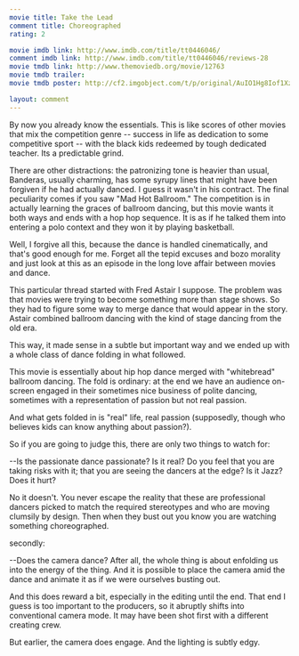 ```yaml
---
movie title: Take the Lead
comment title: Choreographed
rating: 2

movie imdb link: http://www.imdb.com/title/tt0446046/
comment imdb link: http://www.imdb.com/title/tt0446046/reviews-28
movie tmdb link: http://www.themoviedb.org/movie/12763
movie tmdb trailer: 
movie tmdb poster: http://cf2.imgobject.com/t/p/original/AuIO1Hg8Iof1XzLtb7VNqJ5YQkJ.jpg

layout: comment
---
```


By now you already know the essentials. This is like scores of other movies that mix the competition genre -- success in life as dedication to some competitive sport -- with the black kids redeemed by tough dedicated teacher. Its a predictable grind. 

There are other distractions: the patronizing tone is heavier than usual, Banderas, usually charming, has some syrupy lines that might have been forgiven if he had actually danced. I guess it wasn't in his contract. The final peculiarity comes if you saw "Mad Hot Ballroom." The competition is in actually learning the graces of ballroom dancing, but this movie wants it both ways and ends with a hop hop sequence. It is as if he talked them into entering a polo context and they won it by playing basketball.

Well, I forgive all this, because the dance is handled cinematically, and that's good enough for me. Forget all the tepid excuses and bozo morality and just look at this as an episode in the long love affair between movies and dance.

This particular thread started with Fred Astair I suppose. The problem was that movies were trying to become something more than stage shows. So they had to figure some way to merge dance that would appear in the story. Astair combined ballroom dancing with the kind of stage dancing from the old era. 

This way, it made sense in a subtle but important way and we ended up with a whole class of dance folding in what followed.

This movie is essentially about hip hop dance merged with "whitebread" ballroom dancing. The fold is ordinary: at the end we have an audience on-screen engaged in their sometimes nice business of polite dancing, sometimes with a representation of passion but not real passion.

And what gets folded in is "real" life, real passion (supposedly, though who believes kids can know anything about passion?).

So if you are going to judge this, there are only two things to watch for:

--Is the passionate dance passionate? Is it real? Do you feel that you are taking risks with it; that you are seeing the dancers at the edge? Is it Jazz? Does it hurt?

No it doesn't. You never escape the reality that these are professional dancers picked to match the required stereotypes and who are moving clumsily by design. Then when they bust out you know you are watching something choreographed.

secondly:

--Does the camera dance? After all, the whole thing is about enfolding us into the energy of the thing. And it is possible to place the camera amid the dance and animate it as if we were ourselves busting out.

And this does reward a bit, especially in the editing until the end. That end I guess is too important to the producers, so it abruptly shifts into conventional camera mode. It may have been shot first with a different creating crew.

But earlier, the camera does engage. And the lighting is subtly edgy.